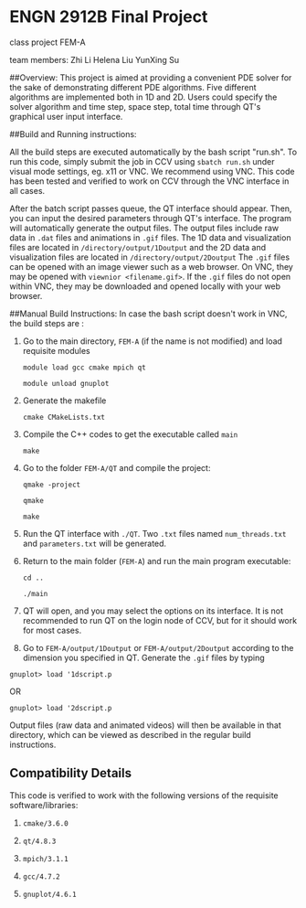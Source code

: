 # ENGN 2912B Final Project
class project FEM-A

team members: Zhi Li Helena Liu YunXing Su

##Overview:
This project is aimed at providing a convenient PDE solver for the sake of demonstrating different PDE algorithms.
Five different algorithms are implemented both in 1D and 2D. Users could specify the solver algorithm and time step, space step,
total time through QT's graphical user input interface.

##Build and Running instructions:

All the build steps are executed automatically by the bash script "run.sh". To run this code, simply submit the job in CCV using  `sbatch run.sh` under visual mode settings, eg. x11 or VNC. We recommend using VNC. This code has been tested and verified to work on CCV through the VNC interface in all cases. 

After the batch script passes queue, the QT interface should appear. Then, you can input the desired parameters through QT's interface. The program will automatically generate the output files. The output files include raw data in `.dat` files and animations in `.gif` files. The 1D data and visualization files are located in 
`/directory/output/1Doutput`
and the 2D data and visualization files are located in 
`/directory/output/2Doutput`
The `.gif` files can be opened with an image viewer such as a web browser. On VNC, they may be opened with `viewnior <filename.gif>`. If the `.gif` files do not open within VNC, they may be downloaded and opened locally with your web browser. 

##Manual Build Instructions: 
In case the bash script doesn't work in VNC, the build steps are :

1. Go to the main directory, `FEM-A` (if the name is not modified) and load requisite modules

    `module load gcc cmake mpich qt`
    
    `module unload gnuplot`
    
2. Generate the makefile 

    `cmake CMakeLists.txt`
    
3. Compile the C++ codes to get the executable called `main`

    `make`
    
4. Go to the folder `FEM-A/QT` and compile the project:

    `qmake -project`
    
    `qmake `
    
    `make`
    
5. Run the QT interface with `./QT`. Two `.txt` files named `num_threads.txt` and `parameters.txt` will be generated.

6. Return to the main folder (`FEM-A`) and run the main program executable:

    `cd ..`
    
    `./main`
    
7. QT will open, and you may select the options on its interface. It is not recommended to run QT on the login node of CCV, but for it should work for most cases.

8. Go to `FEM-A/output/1Doutput` or `FEM-A/output/2Doutput` according to the dimension you specified in QT. Generate the `.gif` files by typing 

`gnuplot> load '1dscript.p`

OR

`gnuplot> load '2dscript.p`

Output files (raw data and animated videos) will then be available in that directory, which can be viewed as described in the regular build instructions.
 

## Compatibility Details

This code is verified to work with the following versions of the requisite software/libraries:

1. `cmake/3.6.0`

2. `qt/4.8.3`

3. `mpich/3.1.1`

4. `gcc/4.7.2`

5. `gnuplot/4.6.1`


